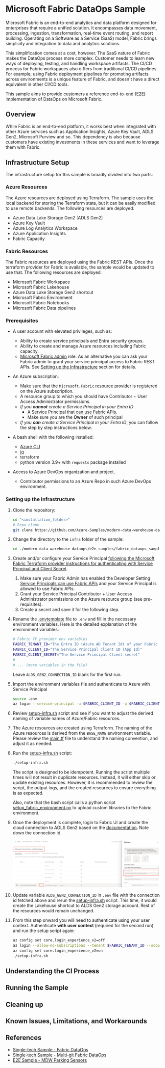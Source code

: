 # Microsoft Fabric DataOps Sample

Microsoft Fabric is an end-to-end analytics and data platform designed for enterprises that require a unified solution. It encompasses data movement, processing, ingestion, transformation, real-time event routing, and report building. Operating on a Software as a Service (SaaS) model, Fabric brings simplicity and integration to data and analytics solutions.

This simplification comes at a cost, however. The SaaS nature of Fabric makes the DataOps process more complex. Customer needs to learn new ways of deploying, testing, and handling workspace artifacts. The CI/CD process for Fabric workspaces also differs from traditional CI/CD pipelines. For example, using Fabric deployment pipelines for promoting artifacts across environments is a unique feature of Fabric, and doesn't have a direct equivalent in other CI/CD tools.

This sample aims to provide customers a reference end-to-end (E2E) implementation of DataOps on Microsoft Fabric.

## Overview

While Fabric is an end-to-end platform, it works best when integrated with other Azure services such as Application Insights, Azure Key Vault, ADLS Gen2, Microsoft Purview and so. This dependency is also because customers have existing investments in these services and want to leverage them with Fabric.

## Infrastructure Setup

The infrastructure setup for this sample is broadly divided into two parts:

### Azure Resources

The Azure resources are deployed using Terraform. The sample uses the local backend for storing the Terraform state, but it can be easily modified to use remote backends. The following resources are deployed:

- Azure Data Lake Storage Gen2 (ADLS Gen2)
- Azure Key Vault
- Azure Log Analytics Workspace
- Azure Application Insights
- Fabric Capacity

### Fabric Resources

The Fabric resources are deployed using the Fabric REST APIs. Once the terraform provider for Fabric is available, the sample would be updated to use that. The following resources are deployed:

- Microsoft Fabric Workspace
- Microsoft Fabric Lakehouse
- Azure Data Lake Storage Gen2 shortcut
- Microsoft Fabric Environment
- Microsoft Fabric Notebooks
- Microsoft Fabric Data pipelines

### Prerequisites

- A user account with elevated privileges, such as:
  - Ability to create service principals and Entra security groups.
  - Ability to create and manage Azure resources including Fabric capacity.
  - [Microsoft Fabric admin](https://learn.microsoft.com/fabric/admin/microsoft-fabric-admin) role. As an alternative you can ask your Fabric admin to grant your service principal access to Fabric REST APIs. See [Setting up the Infrastructure](#setting-up-the-infrastructure) section for details.
- An Azure subscription.
  - Make sure that the `Microsoft.Fabric` [resource provider](https://learn.microsoft.com/azure/azure-resource-manager/management/resource-providers-and-types#register-resource-provider) is registered on the Azure subscription.
  - A resource group to which you should have Contributor + User Access Administrator permissions.
  - *If you **cannot** create a Service Principal in your Entra ID*:
    - A Service Principal that [can use Fabric APIs](https://learn.microsoft.com/en-us/fabric/admin/service-admin-portal-developer#service-principals-can-use-fabric-apis).
    - Make sure you are the **Owner** of such principal
  - *If you **can** create a Service Principal in your Entra ID*, you can follow the step by step instructions below.

- A bash shell with the following installed:
  - [Azure CLI](https://docs.microsoft.com/cli/azure/install-azure-cli?view=azure-cli-latest)
  - [jq](https://jqlang.github.io/jq/download/)
  - terraform
  - python version 3.9+ with `requests` package installed
- Access to Azure DevOps organization and project.
  - Contributor permissions to an Azure Repo in such Azure DevOps environment.

### Setting up the Infrastructure

1. Clone the repository:

    ```bash
    cd "<installation_folder>"
    # Repo clone
    git clone https://github.com/Azure-Samples/modern-data-warehouse-dataops.git
    ```

1. Change the directory to the `infra` folder of the sample:

    ```bash
    cd ./modern-data-warehouse-dataops/e2e_samples/fabric_dataops_sample/infra
    ```
1. Create and/or configure your Service Principal [following the Microsoft Fabric Terraform provider instructions for authenticating with Service Principal and Client Secret](https://registry.terraform.io/providers/microsoft/fabric/latest/docs/guides/auth_spn_secret). 
   1. Make sure your Fabric Admin has enabled the Developer Setting [Service Principals can use Fabric APIs](https://learn.microsoft.com/en-us/fabric/admin/service-admin-portal-developer#service-principals-can-use-fabric-apis) and your Service Principal is allowed to use Fabric APIs.
   1. Grant your Service Principal Contributor + User Access Administrator permissions on the Azure resource group (see pre-requisites).
   1. Create a secret and save it for the following step.


1. Rename the [.envtemplate](./infra/.envtemplate) file to `.env` and fill in the necessary environment variables. Here is the detailed explanation of the environment variables:

    ```bash
    # Fabric TF provider env variables
    FABRIC_TENANT_ID="The Entra ID (Azure AD Tenant Id) of your Fabric tenant"
    FABRIC_CLIENT_ID="The Service Principal Client ID (App Id)"
    FABRIC_CLIENT_SECRET="The Service Principal Client secret"
    #
    # ... (more variables in the file)
    ```

    Leave `ALDS_GEN2_CONNECTION_ID` blank for the first run.

1. Import the environment variables file and authenticate to Azure with Service Principal
    ```bash
    source .env
    az login --service-principal -u $FABRIC_CLIENT_ID -p $FABRIC_CLIENT_SECRET --tenant $FABRIC_TENANT_ID
    ```

1. Review [setup-infra.sh](./infra/setup-infra.sh) script and see if you want to adjust the derived naming of variable names of Azure/Fabric resources.

1. The Azure resources are created using Terraform. The naming of the Azure resources is derived from the `BASE_NAME` environment variable. Please review the [main.tf](./infra/terraform/main.tf) file to understand the naming convention, and adjust it as needed.

1. Run the [setup-infra.sh](./infra/setup-infra.sh) script:

    ```bash
    ./setup-infra.sh
    ```

    The script is designed to be idempotent. Running the script multiple times will not result in duplicate resources. Instead, it will either skip or update existing resources. However, it is recommended to review the script, the output logs, and the created resources to ensure everything is as expected.

    Also, note that the bash script calls a python script [setup_fabric_environment.py](./infra/scripts/setup_fabric_environment.py) to upload custom libraries to the Fabric environment.

1. Once the deployment is complete, login to Fabric UI and create the cloud connection to ADLS Gen2 based on the [documentation](https://learn.microsoft.com/en-us/fabric/data-factory/connector-azure-data-lake-storage-gen2#set-up-your-connection-in-a-data-pipeline). Note down the connection id.

    ![fetching-connection-id](./images/cloud-connection.png)

1. Update variable `ALDS_GEN2_CONNECTION_ID` in `.env` file with the connection id fetched above and rerun the [setup-infra.sh](./infra/setup-infra.sh) script. This time, it would create the Lakehouse shortcut to ALDS Gen2 storage account. Rest of the resources would remain unchanged.

1. From this step onward you will need to authenticate using your user context. Authenticate **with user context** (required for the second run) and run the setup script again:

    ```bash
    az config set core.login_experience_v2=off
    az login --allow-no-subscriptions --tenant $FABRIC_TENANT_ID --scope api://fabric_terraform_provider/.default
    az config set core.login_experience_v2=on
    ./setup-infra.sh
    ```

## Understanding the CI Process

## Running the Sample

## Cleaning up

## Known Issues, Limitations, and Workarounds

## References

- [Single-tech Sample - Fabric DataOps](./../../single_tech_samples/fabric/fabric_ci_cd/README.md)
- [Single-tech Sample - Multi-git Fabric DataOps](./../../single_tech_samples/fabric/fabric_cicd_gitlab/README.md)
- [E2E Sample - MDW Parking Sensors](./../parking_sensors/README.md)
